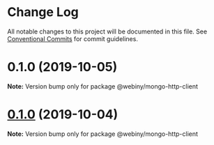 # Change Log

All notable changes to this project will be documented in this file.
See [Conventional Commits](https://conventionalcommits.org) for commit guidelines.

<a name="0.1.0"></a>
# 0.1.0 (2019-10-05)

**Note:** Version bump only for package @webiny/mongo-http-client





<a name="0.1.0"></a>
# [0.1.0](https://github.com/Webiny/webiny-js/compare/@webiny/mongo-http-client@1.0.0-next.1...@webiny/mongo-http-client@0.1.0) (2019-10-04)

**Note:** Version bump only for package @webiny/mongo-http-client
